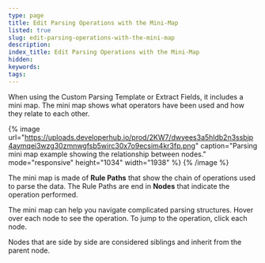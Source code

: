 ```yaml
---
type: page
title: Edit Parsing Operations with the Mini-Map
listed: true
slug: edit-parsing-operations-with-the-mini-map
description: 
index_title: Edit Parsing Operations with the Mini-Map
hidden: 
keywords: 
tags: 
---
```



When using the Custom Parsing Template or Extract Fields, it includes a mini map. The mini map shows what operators have been used and how they relate to each other.

{% image url="https://uploads.developerhub.io/prod/2KW7/dwyees3a5hldb2n3ssbjp4aymqei3wzg30zmnwgfsb5wirc30x7o9ecsim4kr3fp.png" caption="Parsing mini map example showing the relationship between nodes." mode="responsive" height="1034" width="1938" %}
{% /image %}

The mini map is made of **Rule Paths** that show the chain of operations used to parse the data. The Rule Paths are end in **Nodes** that indicate the operation performed.

The mini map can help you navigate complicated parsing structures. Hover over each node to see the operation. To jump to the operation, click each node.

Nodes that are side by side are considered siblings and inherit from the parent node.